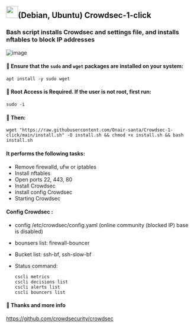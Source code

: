## <a href="#"><img src="https://github.com/vpnhood/VpnHood/wiki/images/logo-linux.png" width="32" height="32"></a>(Debian, Ubuntu) Crowdsec-1-click
###  Bash script installs Crowdsec and settings file, and installs nftables to block IP addresses
![image](https://github.com/Onair-santa/Fail2ban-1-click/assets/42511409/0d8d0f7e-4e6f-4d31-8d59-81049d15137a)
#### 💠  Ensure that the `sudo` and `wget` packages are installed on your system:

```
apt install -y sudo wget
```

#### 💠 Root Access is Required. If the user is not root, first run:

```
sudo -i
```

#### 💠 Then:

```
wget "https://raw.githubusercontent.com/Onair-santa/Crowdsec-1-click/main/install.sh" -O install.sh && chmod +x install.sh && bash install.sh
```
#### It performs the following tasks:
- Remove firewalld, ufw or iptables
- Install nftables
- Open ports 22, 443, 80
- Install Crowdsec
- install config Crowdsec
- Starting Crowdsec
#### Config Crowdsec :
- config /etc/crowdsec/config.yaml (online community (blocked IP) base is disabled)
- bounsers list: firewall-bouncer
- Bucket list: ssh-bf, ssh-slow-bf
- Status command:
  
  ```
  cscli metrics
  cscli decisions list
  cscli alerts list
  cscli bouncers list
  ```

#### 💠 Thanks and more info
https://github.com/crowdsecurity/crowdsec
